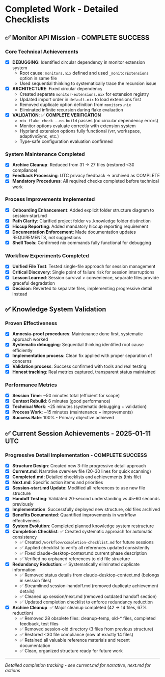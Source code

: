 # Completed Work - Detailed Checklists

## ✅ **Monitor API Mission - COMPLETE SUCCESS**

### Core Technical Achievements
- [x] **DEBUGGING**: Identified circular dependency in monitor extension system
  - Root cause: `monitors.nix` defined and used `_monitorExtensions` option in same file
  - Used sequential thinking to systematically trace the recursion issue
- [x] **ARCHITECTURE**: Fixed circular dependency 
  - Created separate `monitor-extensions.nix` for extension registry
  - Updated import order in `default.nix` to load extensions first
  - Removed duplicate option definition from `monitors.nix`
  - Eliminated infinite recursion during flake evaluation
- [x] **VALIDATION**: ✅ **COMPLETE VERIFICATION**
  - `nix flake check --no-build` passes (no circular dependency errors)
  - Monitor options evaluate correctly with extension system
  - Hyprland extension options fully functional (vrr, workspace, adaptiveSync, etc.)
  - Type-safe configuration evaluation confirmed

### System Maintenance Completed
- [x] **Archive Cleanup**: Reduced from 31 → 27 files (restored <30 compliance)
- [x] **Feedback Processing**: UTC privacy feedback → archived as COMPLETE
- [x] **Mandatory Procedures**: All required checks completed before technical work

### Process Improvements Implemented
- [x] **Onboarding Enhancement**: Added explicit folder structure diagram to session-start.md
- [x] **Path Clarity**: Clarified project folder vs .knowledge folder distinction  
- [x] **Hiccup Reporting**: Added mandatory hiccup reporting requirement
- [x] **Documentation Enforcement**: Made documentation updates REQUIREMENTS, not suggestions
- [x] **Shell Tools**: Confirmed nix commands fully functional for debugging

### Workflow Experiments Completed
- [x] **Unified File Test**: Tested single-file approach for session management
- [x] **Critical Discovery**: Single point of failure risk for session interruptions
- [x] **Lesson Learned**: Session survival > convenience, separate files provide graceful degradation
- [x] **Decision**: Reverted to separate files, implementing progressive detail instead

## ✅ **Knowledge System Validation**

### Proven Effectiveness
- [x] **Amnesia-proof procedures**: Maintenance done first, systematic approach worked
- [x] **Systematic debugging**: Sequential thinking identified root cause efficiently  
- [x] **Implementation process**: Clean fix applied with proper separation of concerns
- [x] **Validation process**: Success confirmed with tools and real testing
- [x] **Honest tracking**: Real metrics captured, transparent status maintained

### Performance Metrics
- [x] **Session Time**: ~50 minutes total (efficient for scope)
- [x] **Context Rebuild**: 6 minutes (good performance)
- [x] **Technical Work**: ~25 minutes (systematic debugging + validation)
- [x] **Process Work**: ~15 minutes (maintenance + improvements)
- [x] **Success Rate**: 100% - Primary objective achieved

## ✅ **Current Session Achievements - 2025-01-11 UTC**

### Progressive Detail Implementation - COMPLETE SUCCESS
- [x] **Structure Design**: Created new 3-file progressive detail approach
- [x] **Current.md**: Narrative overview file (20-30 lines for quick scanning)
- [x] **Completed.md**: Detailed checklists and achievements (this file)
- [x] **Next.md**: Specific action items and priorities
- [x] **Session-start.md Update**: Modified all references to use new file structure
- [x] **Handoff Testing**: Validated 20-second understanding vs 45-60 seconds previously
- [x] **Implementation**: Successfully deployed new structure, old files archived
- [x] **Benefits Documented**: Quantified improvements in workflow effectiveness
- [x] **System Evolution**: Completed planned knowledge system restructure
- [x] **Completion Checklist**: ✅ Created systematic approach for automatic consistency
  - ✅ Created `/workflow/completion-checklist.md` for future sessions
  - ✅ Applied checklist to verify all references updated consistently
  - ✅ Fixed claude-desktop-context.md current phase description
  - ✅ Verified no orphaned references to old file structure
- [x] **Redundancy Reduction**: ✅ Systematically eliminated duplicate information
  - ✅ Removed status details from claude-desktop-context.md (belongs in session files)
  - ✅ Streamlined session-handoff.md (removed duplicate achievement details)
  - ✅ Cleaned up session/next.md (removed outdated handoff section)
  - ✅ Updated completion checklist to enforce redundancy reduction
- [x] **Archive Cleanup**: ✅ Major cleanup completed (42 → 14 files, 67% reduction)
  - ✅ Removed 28 obsolete files: cleanup-temp, old-* files, completed feedback, test files
  - ✅ Removed session-old directory (3 files from previous structure)
  - ✅ Restored <30 file compliance (now at exactly 14 files)
  - ✅ Retained all valuable reference materials and recent documentation
  - ✅ Clean, organized structure ready for future work

---
*Detailed completion tracking - see current.md for narrative, next.md for actions*

